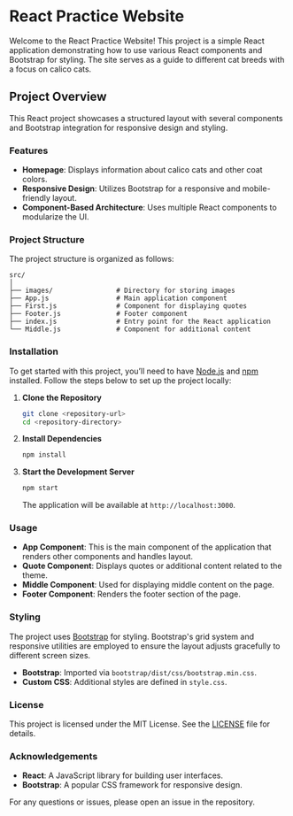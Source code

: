 # React Practice Website

Welcome to the React Practice Website! This project is a simple React application demonstrating how to use various React components and Bootstrap for styling. The site serves as a guide to different cat breeds with a focus on calico cats.

## Project Overview

This React project showcases a structured layout with several components and Bootstrap integration for responsive design and styling.

### Features

- **Homepage**: Displays information about calico cats and other coat colors.
- **Responsive Design**: Utilizes Bootstrap for a responsive and mobile-friendly layout.
- **Component-Based Architecture**: Uses multiple React components to modularize the UI.

### Project Structure

The project structure is organized as follows:

```
src/
│
├── images/                # Directory for storing images
├── App.js                 # Main application component
├── First.js               # Component for displaying quotes
├── Footer.js              # Footer component
├── index.js               # Entry point for the React application
└── Middle.js              # Component for additional content
```

### Installation

To get started with this project, you’ll need to have [Node.js](https://nodejs.org/) and [npm](https://www.npmjs.com/) installed. Follow the steps below to set up the project locally:

1. **Clone the Repository**

   ```bash
   git clone <repository-url>
   cd <repository-directory>
   ```

2. **Install Dependencies**

   ```bash
   npm install
   ```

3. **Start the Development Server**

   ```bash
   npm start
   ```

   The application will be available at `http://localhost:3000`.

### Usage

- **App Component**: This is the main component of the application that renders other components and handles layout.
- **Quote Component**: Displays quotes or additional content related to the theme.
- **Middle Component**: Used for displaying middle content on the page.
- **Footer Component**: Renders the footer section of the page.

### Styling

The project uses [Bootstrap](https://getbootstrap.com/) for styling. Bootstrap's grid system and responsive utilities are employed to ensure the layout adjusts gracefully to different screen sizes.

- **Bootstrap**: Imported via `bootstrap/dist/css/bootstrap.min.css`.
- **Custom CSS**: Additional styles are defined in `style.css`.


### License

This project is licensed under the MIT License. See the [LICENSE](LICENSE) file for details.

### Acknowledgements

- **React**: A JavaScript library for building user interfaces.
- **Bootstrap**: A popular CSS framework for responsive design.

For any questions or issues, please open an issue in the repository.
